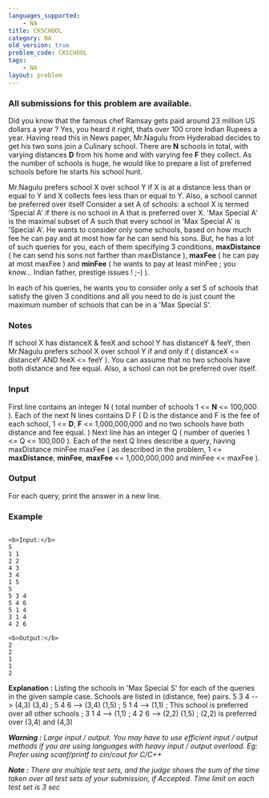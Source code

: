 ```yaml
---
languages_supported:
    - NA
title: CKSCHOOL
category: NA
old_version: true
problem_code: CKSCHOOL
tags:
    - NA
layout: problem
---
```

###  All submissions for this problem are available. 

Did you know that the famous chef Ramsay gets paid around 23 million US dollars a year ? Yes, you heard it right, thats over 100 crore Indian Rupees a year. Having read this in News paper, Mr.Nagulu from Hyderabad decides to get his two sons join a Culinary school. There are **N** schools in total, with varying distances **D** from his home and with varying fee **F** they collect. As the number of schools is huge, he would like to prepare a list of preferred schools before he starts his school hunt.

Mr.Nagulu prefers school X over school Y if X is at a distance less than or equal to Y and X collects fees less than or equal to Y. Also, a school cannot be preferred over itself Consider a set A of schools: a school X is termed 'Special A' if there is no school in A that is preferred over X. 'Max Special A' is the maximal subset of A such that every school in 'Max Special A' is 'Special A'. He wants to consider only some schools, based on how much fee he can pay and at most how far he can send his sons. But, he has a lot of such queries for you, each of them specifying 3 conditions, **maxDistance** ( he can send his sons not farther than maxDistance ), **maxFee** ( he can pay at most maxFee ) and **minFee** ( he wants to pay at least minFee ; you know... Indian father, prestige issues ! ;-) ).

In each of his queries, he wants you to consider only a set S of schools that satisfy the given 3 conditions and all you need to do is just count the maximum number of schools that can be in a 'Max Special S'.

### Notes

If school X has distanceX & feeX and school Y has distanceY & feeY, then Mr.Nagulu prefers school X over school Y if and only if ( distanceX <= distanceY AND feeX <= feeY ). You can assume that no two schools have both distance and fee equal. Also, a school can not be preferred over itself.

### Input

First line contains an integer N ( total number of schools 1 <= **N** <= 100,000 ). Each of the next N lines contains D F ( D is the distance and F is the fee of each school, 1 <= **D**, **F** <= 1,000,000,000 and no two schools have both distance and fee equal. ) Next line has an integer Q ( number of queries 1 <= Q <= 100,000 ). Each of the next Q lines describe a query, having maxDistance minFee maxFee ( as described in the problem, 1 <= **maxDistance**, **minFee**, **maxFee** <= 1,000,000,000 and minFee <= maxFee ).

### Output

For each query, print the answer in a new line.

### Example

```

<b>Input:</b>
5
1 1
2 2
4 3
3 4
1 5
5
5 3 4
5 4 6
5 1 4
3 1 4
4 2 6

<b>Output:</b>
2
2
1
1
2

```

**Explanation :**  Listing the schools in 'Max Special S' for each of the queries in the given sample case. Schools are listed in (distance, fee) pairs.
5 3 4 --> (4,3) (3,4) ; 
5 4 6 --> (3,4) (1,5) ; 
5 1 4 --> (1,1) ; This school is preferred over all other schools ;
3 1 4 --> (1,1) ; 
4 2 6 --> (2,2) (1,5) ; (2,2) is preferred over (3,4) and (4,3)


_**Warning :**  Large input / output. You may have to use efficient input / output methods if you are using languages with heavy input / output overload. Eg: Prefer using scanf/printf to cin/cout for C/C++_

_**Note :** There are multiple test sets, and the judge shows the sum of the time taken over all test sets of your submission, if Accepted. Time limit on each test set is 3 sec_